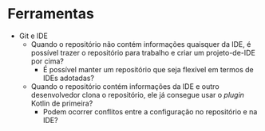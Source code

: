 # Ferramentas

* Git e IDE
    * Quando o repositório não contém informações quaisquer da IDE, é possível trazer o repositório para trabalho
    e criar um projeto-de-IDE por cima?
        * É possível manter um repositório que seja flexível em termos de IDEs adotadas?
    * Quando o repositório contém informações da IDE e outro desenvolvedor clona o repositório, ele já consegue
    usar o _plugin_ Kotlin de primeira? 
        * Podem ocorrer conflitos entre a configuração no repositório e na IDE?
        